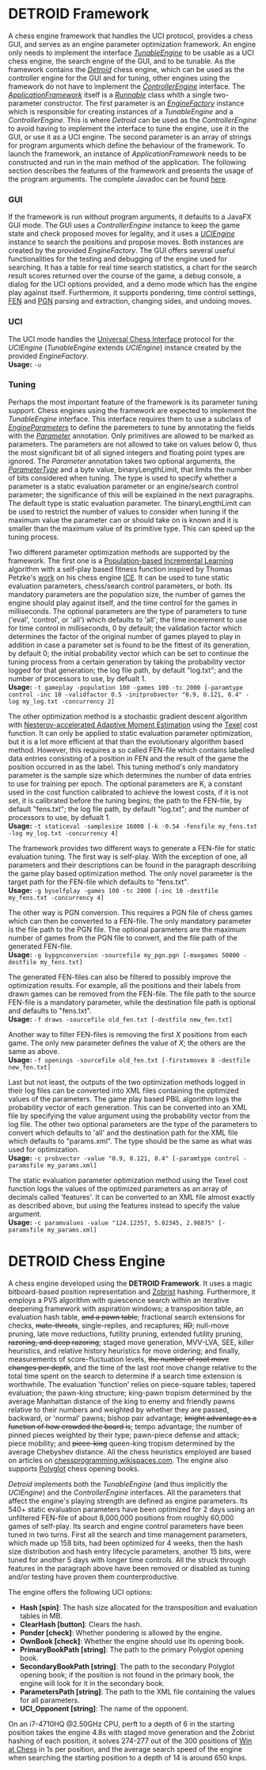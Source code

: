 # DETROID Framework
A chess engine framework that handles the UCI protocol, provides a chess GUI, and serves as an engine parameter optimization framework. An engine only needs to implement the interface [*TunableEngine*](http://viktorc.github.io/DETROID/net/viktorc/detroid/framework/tuning/TunableEngine.html) to be usable as a UCI chess engine, the search engine of the GUI, and to be tunable. As the framework contains the [*Detroid*](http://viktorc.github.io/DETROID/net/viktorc/detroid/engine/Detroid.html) chess engine, which can be used as the controller engine for the GUI and for tuning, other engines using the framework do not have to implement the [*ControllerEngine*](http://viktorc.github.io/DETROID/net/viktorc/detroid/framework/control/ControllerEngine.html) interface. The [*ApplicationFramework*](http://viktorc.github.io/DETROID/net/viktorc/detroid/framework/ApplicationFramework.html) itself is a [*Runnable*](https://docs.oracle.com/javase/8/docs/api/java/lang/Runnable.html) class whith a single two-parameter constructor. The first parameter is an [*EngineFactory*](http://viktorc.github.io/DETROID/net/viktorc/detroid/framework/EngineFactory.html) instance which is responsible for creating instances of a *TunableEngine* and a *ControllerEngine*. This is where *Detroid* can be used as the *ControllerEngine* to avoid having to implement the interface to tune the engine, use it in the GUI, or use it as a UCI engine. The second parameter is an array of strings for program arguments which define the behaviour of the framework. To launch the framework, an instance of *ApplicationFramework* needs to be constructed and run in the main method of the application. The following section describes the features of the framework and presents the usage of the program arguments. The complete Javadoc can be found [here](http://viktorc.github.io/DETROID/).

### GUI ###
If the framework is run without program arguments, it defaults to a JavaFX GUI mode. The GUI uses a *ControllerEngine* instance to keep the game state and check proposed moves for legality, and it uses a [*UCIEngine*](http://viktorc.github.io/DETROID/net/viktorc/detroid/framework/uci/UCIEngine.html) instance to search the positions and propose moves. Both instances are created by the provided *EngineFactory*. The GUI offers several useful functionalities for the testing and debugging of the engine used for searching. It has a table for real time search statistics, a chart for the search result scores returned over the course of the game, a debug console, a dialog for the UCI options provided, and a demo mode which has the engine play against itself. Furthermore, it supports pondering, time control settings, [FEN](https://en.wikipedia.org/wiki/Forsyth%E2%80%93Edwards_Notation) and [PGN](https://en.wikipedia.org/wiki/Portable_Game_Notation) parsing and extraction, changing sides, and undoing moves.

### UCI ###
The UCI mode handles the [Universal Chess Interface](http://wbec-ridderkerk.nl/html/UCIProtocol.html) protocol for the *UCIEngine* (*TunableEngine* extends *UCIEngine*) instance created by the provided *EngineFactory*.  
**Usage:** `-u`

### Tuning ###
Perhaps the most important feature of the framework is its parameter tuning support. Chess engines using the framework are expected to implement the *TunableEngine* interface. This interface requires them to use a subclass of [*EngineParameters*](http://viktorc.github.io/DETROID/net/viktorc/detroid/framework/tuning/EngineParameters.html) to define the paremeters to tune by annotating the fields with the [*Parameter*](http://viktorc.github.io/DETROID/net/viktorc/detroid/framework/tuning/Parameter.html) annotation. Only primitives are allowed to be marked as parameters. The parameters are not allowed to take on values below 0, thus the most significant bit of all signed integers and floating point types are ignored. The *Parameter* annotation takes two optional arguments, the [*ParameterType*](http://viktorc.github.io/DETROID/net/viktorc/detroid/framework/tuning/ParameterType.html) and a byte value, binaryLengthLimit, that limits the number of bits considered when tuning. The type is used to specify whether a parameter is a static evaluation parameter or an engine/search control parameter; the significance of this will be explained in the next paragraphs. The default type is static evaluation parameter. The binaryLengthLimit can be used to restrict the number of values to consider when tuning if the maximum value the parameter can or should take on is known and it is smaller than the maximum value of its primitive type. This can speed up the tuning process.

Two different parameter optimization methods are supported by the framework. The first one is a [Population-based Incremental Learning](http://citeseerx.ist.psu.edu/viewdoc/summary?doi=10.1.1.61.8554) algorithm with a self-play based fitness function inspired by Thomas Petzke's [work](http://macechess.blogspot.co.at/2013/03/population-based-incremental-learning.html) on his chess engine [ICE](http://www.fam-petzke.de/cp_ice_en.shtml). It can be used to tune static evaluation parameters, chess/search control parameters, or both. Its mandatory parameters are the population size, the number of games the engine should play against itself, and the time control for the games in milliseconds. The optional parameters are the type of parameters to tune ('eval', 'control', or 'all') which defaults to 'all'; the time incerement to use for time control in milliseconds, 0 by default; the validation factor which determines the factor of the original number of games played to play in addition in case a parameter set is found to be the fittest of its generation, by default 0; the initial probability vector which can be set to continue the tuning process from a certain generation by taking the probability vector logged for that generation; the log file path, by default "log.txt"; and the number of processors to use, by defualt 1.  
**Usage:** `-t gameplay -population 100 -games 100 -tc 2000 [-paramtype control -inc 10 -validfactor 0.5 -initprobvector "0.9, 0.121, 0.4" -log my_log.txt -concurrency 2]`

The other optimization method is a stochastic gradient descent algorithm with [Nesterov-accelerated Adaptive Moment Estimation](http://cs229.stanford.edu/proj2015/054_report.pdf) using the [Texel](https://chessprogramming.wikispaces.com/Texel's+Tuning+Method) cost function. It can only be applied to static evaluation parameter optimization, but it is a lot more efficient at that than the evolutionary algorithm based method. However, this requires a so called FEN-file which contains labelled data entries consisting of a position in FEN and the result of the game the position occurred in as the label. This tuning method's only mandatory parameter is the sample size which determines the number of data entries to use for training per epoch. The optional parameters are K, a constant used in the cost function calibrated to achieve the lowest costs, if it is not set, it is calibrated before the tuning begins; the path to the FEN-file, by default "fens.txt"; the log file path, by default "log.txt"; and the number of processors to use, by defualt 1.  
**Usage:** `-t staticeval -samplesize 16000 [-k -0.54 -fensfile my_fens.txt -log my_log.txt -concurrency 4]`

The framework provides two different ways to generate a FEN-file for static evaluation tuning. The first way is self-play. With the exception of one, all parameters and their descriptions can be found in the paragraph describing the game play based optimization method. The only novel parameter is the target path for the FEN-file which defaults to "fens.txt".  
**Usage:** `-g byselfplay -games 100 -tc 2000 [-inc 10 -destfile my_fens.txt -concurrency 4]`

The other way is PGN conversion. This requires a PGN file of chess games which can then be converted to a FEN-file. The only mandatory parameter is the file path to the PGN file. The optional parameters are the maximum number of games from the PGN file to convert, and the file path of the generated FEN-file.  
**Usage:** `-g bypgnconversion -sourcefile my_pgn.pgn [-maxgames 50000 -destfile my_fens.txt]`

The generated FEN-files can also be filtered to possibly improve the optimization results. For example, all the positions and their labels from drawn games can be removed from the FEN-file. The file path to the source FEN-file is a mandatory parameter, while the destination file path is optional and defaults to "fens.txt".  
**Usage:** `-f draws -sourcefile old_fen.txt [-destfile new_fen.txt]`

Another way to filter FEN-files is removing the first *X* positions from each game. The only new parameter defines the value of *X*; the others are the same as above.  
**Usage:** `-f openings -sourcefile old_fen.txt [-firstxmoves 8 -destfile new_fen.txt]`

Last but not least, the outputs of the two optimization methods logged in their log files can be converted into XML files containing the optimized values of the parameters. The game play based PBIL algorithm logs the probability vector of each generation. This can be converted into an XML file by specifying the value argument using the probability vector from the log file. The other two optional parameters are the type of the parameters to convert which defaults to 'all' and the destination path for the XML file which defaults to "params.xml". The type should be the same as what was used for optimization.  
**Usage:** `-c probvector -value "0.9, 0.121, 0.4" [-paramtype control -paramsfile my_params.xml]`

The static evaluation parameter optimization method using the Texel cost function logs the values of the optimized parameters as an array of decimals called 'features'. It can be converted to an XML file almost exactly as described above, but using the features instead to specify the value argument.  
**Usage:** `-c paramvalues -value "124.12357, 5.02345, 2.98875" [-paramsfile my_params.xml]`

# DETROID Chess Engine
A chess engine developed using the **DETROID Framework**. It uses a magic bitboard-based position representation and [Zobrist](https://en.wikipedia.org/wiki/Zobrist_hashing) hashing. Furthermore, it employs a PVS algorithm with quiescence search within an iterative deepening framework with aspiration windows; a transposition table, an evaluation hash table, <del>and a pawn table</del>; fractional search extensions for checks, <del>mate-threats</del>, single-replies, and recaptures; <del>IID</del>; null-move pruning, late move reductions, futility pruning, extended futility pruning, <del>razoring, and deep razoring</del>; staged move generation, MVV-LVA, SEE, killer heuristics, and relative history heuristics for move ordering; and finally, measurements of score-fluctuation levels, <del>the number of root move changes per depth</del>, and the time of the last root move change relative to the total time spent on the search to determine if a search time extension is worthwhile. The evaluation 'function' relies on piece-square tables; tapered evaluation; the pawn-king structure; king-pawn tropism determined by the average Manhattan distance of the king to enemy and friendly pawns relative to their numbers and weighted by whether they are passed, backward, or 'normal' pawns; bishop pair advantage; <del>knight advantage as a function of how crowded the board is</del>; tempo advantage; the number of pinned pieces weighted by their type; pawn-piece defense and attack; piece mobility; and <del>piece-king</del> queen-king tropism determined by the average Chebyshev distance. All the chess heuristics employed are based on articles on [chessprogramming.wikispaces.com](https://chessprogramming.wikispaces.com). The engine also supports [Polyglot](http://wbec-ridderkerk.nl/html/details1/PolyGlot.html) chess opening books.

*Detroid* implements both the *TunableEngine* (and thus implicitly the *UCIEngine*) and the *ControllerEngine* interfaces. All the parameters that affect the engine's playing strength are defined as engine parameters. Its 540+ static evaluation parameters have been optimized for 2 days using an unfiltered FEN-file of about 8,000,000 positions from roughly 60,000 games of self-play. Its search and engine control parameters have been tuned in two turns. First all the search and time management parameters, which made up 158 bits, had been optimized for 4 weeks, then the hash size distribution and hash entry lifecycle parameters, another 15 bits, were tuned for another 5 days with longer time controls. All the struck through features in the paragraph above have been removed or disabled as tuning and/or testing have proven them counterproductive.

The engine offers the following UCI options:
* **Hash [spin]**: The hash size allocated for the transposition and evaluation tables in MB.
* **ClearHash [button]**: Clears the hash.
* **Ponder [check]**: Whether pondering is allowed by the engine.
* **OwnBook [check]**: Whether the engine should use its opening book.
* **PrimaryBookPath [string]**: The path to the primary Polyglot opening book.
* **SecondaryBookPath [string]**: The path to the secondary Polyglot opening book; if the position is not found in the primary book, the engine will look for it in the secondary book.
* **ParametersPath [string]**: The path to the XML file containing the values for all parameters.
* **UCI_Opponent [string]**: The name of the opponent.

On an i7-4710HQ @2.50GHz CPU, perft to a depth of 6 in the starting position takes the engine 4.8s with staged move generation and the Zobrist hashing of each position, it solves 274-277 out of the 300 positions of [Win at Chess](https://chessprogramming.wikispaces.com/Win+at+Chess) in 1s per position, and the average search speed of the engine when searching the starting position to a depth of 14 is around 650 knps.
